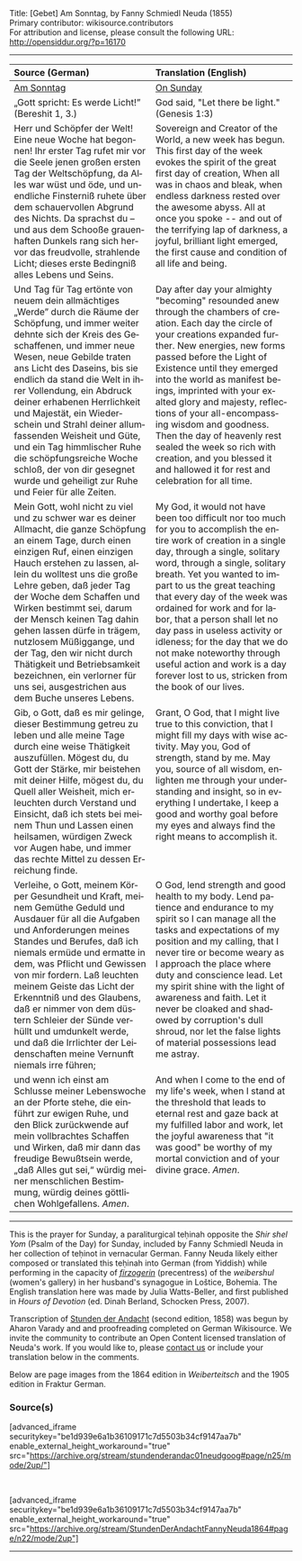 <html>
<head></head>
<body>
Title: [Gebet] Am Sonntag, by Fanny Schmiedl Neuda (1855)<br />
Primary contributor: wikisource.contributors<br />
For attribution and license, please consult the following URL: <a href="http://opensiddur.org/?p=16170">http://opensiddur.org/?p=16170</a>
<p />
<hr />

<table style="margin-left: auto;margin-right: auto;" class="draggable">
<thead><tr><th id="x" style="text-align: left;">Source (German)</th><th style="text-align: left;">Translation (English)</th></tr></thead>
<tbody>
<tr><td style="vertical-align:top;" width="50%">
<div class="german" lang="de">
<u>Am Sonntag</u>
</span></div></td>

<td style="vertical-align:top;" width="50%">
<div class="english" lang="en">
<u>On Sunday</u>
</span></div></td></tr>


<tr><td style="vertical-align:top;" width="50%">
<div class="english" lang="en">
„Gott spricht: Es werde Licht!” 
(Bereshit 1, 3.) 
</span></div></td>

<td style="vertical-align:top;" width="50%">
<div class="english" lang="en">
God said, "Let there be light." 
(Genesis 1:3)
</span></div></td></tr>


<tr><td style="vertical-align:top;" width="50%">
<div class="german" lang="de">
Herr und Schöpfer der Welt! Eine neue Woche hat begonnen! Ihr erster Tag rufet mir vor die Seele jenen großen ersten Tag der Weltschöpfung, da Alles war wüst und öde, und unendliche Finsterniß ruhete über dem schauervollen Abgrund des Nichts. Da sprachst du – und aus dem Schooße grauenhaften Dunkels rang sich hervor das freudvolle, strahlende Licht; dieses erste Bedingniß alles Lebens und Seins.
</span></div></td>

<td style="vertical-align:top;" width="50%">
<div class="english" lang="en">
Sovereign and Creator of the World, a new week has begun. This first day of the week evokes the spirit of the great first day of creation, When all was in chaos and bleak, when endless darkness rested over the awesome abyss. All at once you spoke -- and out of the terrifying lap of darkness, a joyful, brilliant light emerged, the first cause and condition of all life and being.
</span></div></td></tr>


<tr><td style="vertical-align:top;" width="50%">
<div class="german" lang="de">
Und Tag für Tag ertönte von neuem dein allmächtiges „Werde” durch die Räume der Schöpfung, und immer weiter dehnte sich der Kreis des Geschaffenen, und immer neue Wesen, neue Gebilde traten ans Licht des Daseins, bis sie endlich da stand die Welt in ihrer Vollendung, ein Abdruck deiner erhabenen Herrlichkeit und Majestät, ein Wiederschein und Strahl deiner allumfassenden Weisheit und Güte, und ein Tag himmlischer Ruhe die schöpfungsreiche Woche schloß, der von dir gesegnet wurde und geheiligt zur Ruhe und Feier für alle Zeiten. 
</span></div></td>

<td style="vertical-align:top;" width="50%">
<div class="english" lang="en">
Day after day your almighty "becoming" resounded anew through the chambers of creation. Each day the circle of your creations expanded further. New energies, new forms passed before the Light of Existence until they emerged into the world as manifest beings, imprinted with your exalted glory and majesty, reflections of your all-encompassing wisdom and goodness. Then the day of heavenly rest sealed the week so rich with creation, and you blessed it and hallowed it for rest and celebration for all time.
</span></div></td></tr>


<tr><td style="vertical-align:top;" width="50%">
<div class="german" lang="de">
Mein Gott, wohl nicht zu viel und zu schwer war es deiner Allmacht, die ganze Schöpfung an einem Tage, durch einen einzigen Ruf, einen einzigen Hauch erstehen zu lassen, allein du wolltest uns die große Lehre geben, daß jeder Tag der Woche dem Schaffen und Wirken bestimmt sei, darum der Mensch keinen Tag dahin gehen lassen dürfe in trägem, nutzlosem Müßiggange, und der Tag, den wir nicht durch Thätigkeit und Betriebsamkeit bezeichnen, ein verlorner für uns sei, ausgestrichen aus dem Buche unseres Lebens. 
</span></div></td>

<td style="vertical-align:top;" width="50%">
<div class="english" lang="en">
My God, it would not have been too difficult nor too much for you to accomplish the entire work of creation in a single day, through a single, solitary word, through a single, solitary breath. Yet you wanted to impart to us the great teaching that every day of the week was ordained for work and for labor, that a person shall let no day pass in useless activity or idleness; for the day that we do not make noteworthy through useful action and work is a day forever lost to us, stricken from the book of our lives.
</span></div></td></tr>


<tr><td style="vertical-align:top;" width="50%">
<div class="german" lang="de">
Gib, o Gott, daß es mir gelinge, dieser Bestimmung getreu zu leben und alle meine Tage durch eine weise Thätigkeit auszufüllen. Mögest du, du Gott der Stärke, mir beistehen mit deiner Hilfe, mögest du, du Quell aller Weisheit, mich erleuchten durch Verstand und Einsicht, daß ich stets bei meinem Thun und Lassen einen heilsamen, würdigen Zweck vor Augen habe, und immer das rechte Mittel zu dessen Erreichung finde. 
</span></div></td>

<td style="vertical-align:top;" width="50%">
<div class="english" lang="en">
Grant, O God, that I might live true to this conviction, that I might fill my days with wise activity. May you, God of strength, stand by me. May you, source of all wisdom, enlighten me through your understanding and insight, so in everything I undertake, I keep a good and worthy goal before my eyes and always find the right means to accomplish it.
</span></div></td></tr>


<tr><td style="vertical-align:top;" width="50%">
<div class="german" lang="de">
Verleihe, o Gott, meinem Körper Gesundheit und Kraft, meinem Gemüthe Geduld und Ausdauer für all die Aufgaben und Anforderungen meines Standes und Berufes, daß ich niemals ermüde und ermatte in dem, was Pflicht und Gewissen von mir fordern. Laß leuchten meinem Geiste das Licht der Erkenntniß und des Glaubens, daß er nimmer von dem düstern Schleier der Sünde verhüllt und umdunkelt werde, und daß die Irrlichter der Leidenschaften meine Vernunft niemals irre führen; 
</span></div></td>

<td style="vertical-align:top;" width="50%">
<div class="english" lang="en">
O God, lend strength and good health to my body. Lend patience and endurance to my spirit so I can manage all the tasks and expectations of my position and my calling, that I never tire or become weary as I approach the place where duty and conscience lead. Let my spirit shine with the light of awareness and faith. Let it never be cloaked and shadowed by corruption's dull shroud, nor let the false lights of material possessions lead me astray.
</span></div></td></tr>


<tr><td style="vertical-align:top;" width="50%">
<div class="german" lang="de">
und wenn ich einst am Schlusse meiner Lebenswoche an der Pforte stehe, die einführt zur ewigen Ruhe, und den Blick zurückwende auf mein vollbrachtes Schaffen und Wirken, daß mir dann das freudige Bewußtsein werde, „daß Alles gut sei,“ würdig meiner menschlichen Bestimmung, würdig deines göttlichen Wohlgefallens. <em>Amen</em>.
</span></div></td>

<td style="vertical-align:top;" width="50%">
<div class="english" lang="en">
And when I come to the end of my life's week, when I stand at the threshold that leads to eternal rest and gaze back at my fulfilled labor and work, let the joyful awareness that "it was good" be worthy of my mortal conviction and of your divine grace. <em>Amen</em>.
</span></div></td></tr>
</tbody></table>

<hr />

This is the prayer for Sunday, a paraliturgical teḥinah opposite the <em>Shir shel Yom</em> (Psalm of the Day) for Sunday, included by Fanny Schmiedl Neuda in her collection of teḥinot in vernacular German. Fanny Neuda likely either composed or translated this teḥinah into German (from Yiddish) while performing in the capacity of <a href="https://en.wikipedia.org/wiki/Firzogerin"><em>firzogerin</em></a> (precentress) of the <em>weibershul</em> (women's gallery) in her husband's synagogue in Loštice, Bohemia. The English translation here was made by Julia Watts-Beller, and first published in <em>Hours of Devotion</em> (ed. Dinah Berland, Schocken Press, 2007).

Transcription of <a href="https://opensiddur.org/prayers-for/tkhines/stunden-der-andacht-hours-of-devotion-by-fanny-schmiedl-neuda/">Stunden der Andacht</a> (second edition, 1858) was begun by Aharon Varady and and proofreading completed on German Wikisource. We invite the community to contribute an Open Content licensed translation of Neuda's work. If you would like to, please <a href="https://opensiddur.org/contact/">contact us</a> or include your translation below in the comments.

Below are page images from the 1864 edition in <em>Weiberteitsch</em> and the 1905 edition in Fraktur German.

<h3>Source(s)</h3>

[advanced_iframe securitykey="be1d939e6a1b36109171c7d5503b34cf9147aa7b" enable_external_height_workaround="true" src="https://archive.org/stream/stundenderandac01neudgoog#page/n25/mode/2up/"]


&nbsp;

[advanced_iframe securitykey="be1d939e6a1b36109171c7d5503b34cf9147aa7b" enable_external_height_workaround="true" src="https://archive.org/stream/StundenDerAndachtFannyNeuda1864#page/n22/mode/2up"]

<hr />

&nbsp;
</body>
</html>